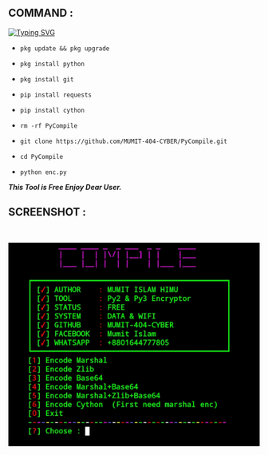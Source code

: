 ## COMMAND :

[![Typing SVG](https://readme-typing-svg.demolab.com?font=Fira+Code&pause=1000&color=FF2C10&background=31FF9400&width=435&lines=Encrypt+Your+Python+Script+Enjoy%F0%9F%A4%9F)](https://git.io/typing-svg)

* `pkg update && pkg upgrade`

* `pkg install python`

* `pkg install git`

* `pip install requests`

* `pip install cython`

* `rm -rf PyCompile`

* `git clone https://github.com/MUMIT-404-CYBER/PyCompile.git`

* `cd PyCompile`

* `python enc.py`


___This Tool is Free Enjoy Dear User.___</br>

## SCREENSHOT :
<br>
<p align="center">
<img src="__scr__/enc.jpg"/>
</p>
